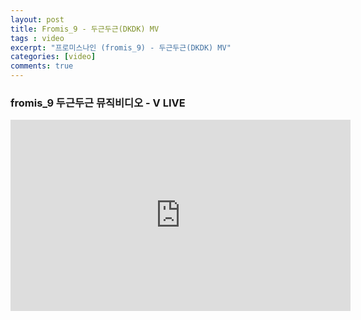 ```yaml
---
layout: post
title: Fromis_9 - 두근두근(DKDK) MV
tags : video
excerpt: "프로미스나인 (fromis_9) - 두근두근(DKDK) MV"
categories: [video]
comments: true
---
```


### fromis_9 두근두근 뮤직비디오 - V LIVE

<iframe src='http://www.vlive.tv/embed/74364?autoPlay=true' frameborder='no' scrolling='no' marginwidth='0' marginheight='0' WIDTH='544' HEIGHT='306' allowfullscreen></iframe>
